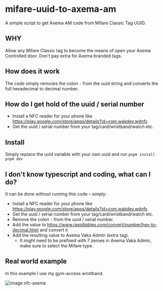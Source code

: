 # mifare-uuid-to-axema-am

A simple script to get Axema AM code from Mifare Classic Tag UUID.

## WHY

Allow any Mifare Classic tag to become the means of open your Axema Controlled door. Don't pay extra for Axema branded tags.

## How does it work

The code simply removes the colon `:` from the uuid string and converts the full hexadecimal to decimal number.

## How do I get hold of the uuid / serial number

- Install a  NFC reader for your phone like https://play.google.com/store/apps/details?id=com.wakdev.wdnfc
- Get the uuid / serial number from your tag/card/wristband/watch etc.

## Install

Simply replace the uuid variable with your own uuid and run
```pnpm install```
```pnpm dev```

## I don't know typescript and coding, what can I do?

It can be done without running this code – simply:

- Install a  NFC reader for your phone like https://play.google.com/store/apps/details?id=com.wakdev.wdnfc
- Get the uuid / serial number from your tag/card/wristband/watch etc.
- Remove the colon `:` from the uuid / serial number.
- Add the value to https://www.rapidtables.com/convert/number/hex-to-decimal.html and convert it
- Add the resulting value to Axema Vaka Admin (extra tag).
  - It might need to be prefixed with 7 zeroes in Axema Vaka Admin, make sure to select the Mifare type.

## Real world example

In this example I use my gym-access wristband.

![image nfc-axema](./nfc-axema.png)
